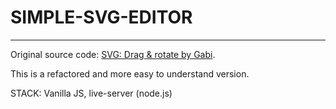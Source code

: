 # SIMPLE-SVG-EDITOR
<hr>

Original source code: [SVG: Drag & rotate by Gabi](https://codepen.io/enxaneta/details/QdOprr).


This is a refactored and more easy to understand version.

STACK: Vanilla JS, live-server (node.js)

